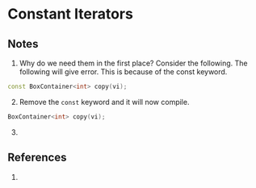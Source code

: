 # Constant Iterators

## Notes
1. Why do we need them in the first place? Consider the following. The following will give error. This is because of the const keyword. 

```cpp
const BoxContainer<int> copy(vi);
```

2. Remove the `const` keyword and it will now compile. 

```cpp
BoxContainer<int> copy(vi);
```

3. 

## References

1. 

